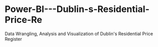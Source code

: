 # Power-BI---Dublin-s-Residential-Price-Re
Data Wrangling, Analysis and Visualization of Dublin's Residential Price Register
